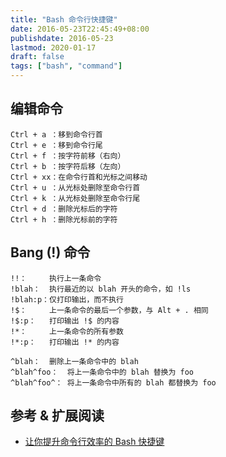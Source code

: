 ```yaml
---
title: "Bash 命令行快捷键"
date: 2016-05-23T22:45:49+08:00
publishdate: 2016-05-23
lastmod: 2020-01-17
draft: false
tags: ["bash", "command"]
---
```

## 编辑命令
```
Ctrl + a ：移到命令行首    
Ctrl + e ：移到命令行尾    
Ctrl + f ：按字符前移（右向）    
Ctrl + b ：按字符后移（左向）    
Ctrl + xx：在命令行首和光标之间移动    
Ctrl + u ：从光标处删除至命令行首    
Ctrl + k ：从光标处删除至命令行尾    
Ctrl + d ：删除光标后的字符    
Ctrl + h ：删除光标前的字符    
```

## Bang (!) 命令
```
!!：     执行上一条命令    
!blah：  执行最近的以 blah 开头的命令，如 !ls    
!blah:p：仅打印输出，而不执行    
!$：     上一条命令的最后一个参数，与 Alt + . 相同    
!$:p：   打印输出 !$ 的内容    
!*：     上一条命令的所有参数    
!*:p：   打印输出 !* 的内容   

^blah：  删除上一条命令中的 blah    
^blah^foo：  将上一条命令中的 blah 替换为 foo    
^blah^foo^： 将上一条命令中所有的 blah 都替换为 foo    
```

## 参考 & 扩展阅读
- [让你提升命令行效率的 Bash 快捷键](https://linuxtoy.org/archives/bash-shortcuts.html)
